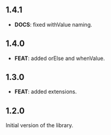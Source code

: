 ## 1.4.1

 - **DOCS**: fixed withValue naming.

## 1.4.0

 - **FEAT**: added orElse and whenValue.

## 1.3.0

 - **FEAT**: added extensions.

## 1.2.0

Initial version of the library.